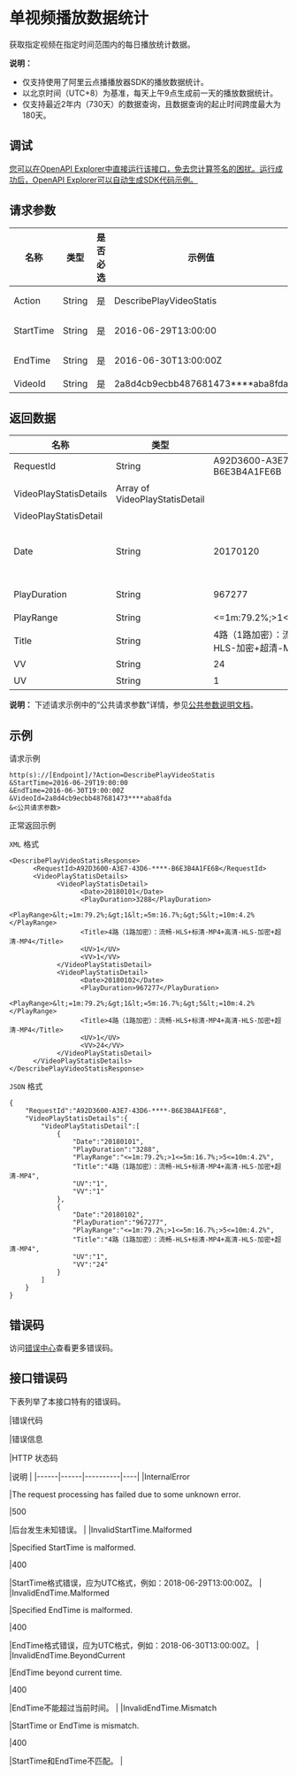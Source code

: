 # 单视频播放数据统计

获取指定视频在指定时间范围内的每日播放统计数据。

**说明：**

-   仅支持使用了阿里云点播播放器SDK的播放数据统计。
-   以北京时间（UTC+8）为基准，每天上午9点生成前一天的播放数据统计。
-   仅支持最近2年内（730天）的数据查询，且数据查询的起止时间跨度最大为180天。

## 调试

[您可以在OpenAPI Explorer中直接运行该接口，免去您计算签名的困扰。运行成功后，OpenAPI Explorer可以自动生成SDK代码示例。](https://api.aliyun.com/#product=vod&api=DescribePlayVideoStatis&type=RPC&version=2017-03-21)

## 请求参数

|名称|类型|是否必选|示例值|描述|
|--|--|----|---|--|
|Action|String|是|DescribePlayVideoStatis|系统规定参数，取值：**DescribePlayVideoStatis**。 |
|StartTime|String|是|2016-06-29T13:00:00|指定时间段的起始时间，UTC格式。 |
|EndTime|String|是|2016-06-30T13:00:00Z|指定时间段的结束时间，UTC格式。 |
|VideoId|String|是|2a8d4cb9ecbb487681473\*\*\*\*aba8fda|指定视频的视频ID。 |

## 返回数据

|名称|类型|示例值|描述|
|--|--|---|--|
|RequestId|String|A92D3600-A3E7-43D6-\*\*\*\*-B6E3B4A1FE6B|请求ID。 |
|VideoPlayStatisDetails|Array of VideoPlayStatisDetail| |指定视频每天统计数据。 |
|VideoPlayStatisDetail| | | |
|Date|String|20170120|日期，yyyyMMdd格式，例如"20170120"。 |
|PlayDuration|String|967277|播放时长，单位：毫秒。 |
|PlayRange|String|<=1m:79.2%;\>1<=5m:16.7%;\>5<=10m:4.2%|播放时长分布。 |
|Title|String|4路（1路加密）：流畅-HLS+标清-MP4+高清-HLS-加密​​​+超清-MP4|视频名称。 |
|VV|String|24|播放次数。 |
|UV|String|1|播放用户数。 |

**说明：** 下述请求示例中的“公共请求参数”详情，参见[公共参数说明文档](~~44432~~)。

## 示例

请求示例

```
http(s)://[Endpoint]/?Action=DescribePlayVideoStatis
&StartTime=2016-06-29T19:00:00
&EndTime=2016-06-30T19:00:00Z
&VideoId=2a8d4cb9ecbb487681473****aba8fda
&<公共请求参数>
```

正常返回示例

`XML` 格式

```
<DescribePlayVideoStatisResponse>
	  <RequestId>A92D3600-A3E7-43D6-****-B6E3B4A1FE6B</RequestId>
	  <VideoPlayStatisDetails>
		    <VideoPlayStatisDetail>
			      <Date>20180101</Date>
			      <PlayDuration>3288</PlayDuration>
			      <PlayRange>&lt;=1m:79.2%;&gt;1&lt;=5m:16.7%;&gt;5&lt;=10m:4.2%</PlayRange>
			      <Title>4路（1路加密）：流畅-HLS+标清-MP4+高清-HLS-加密​​​+超清-MP4</Title>
			      <UV>1</UV>
			      <VV>1</VV>
		    </VideoPlayStatisDetail>
		    <VideoPlayStatisDetail>
			      <Date>20180102</Date>
			      <PlayDuration>967277</PlayDuration>
			      <PlayRange>&lt;=1m:79.2%;&gt;1&lt;=5m:16.7%;&gt;5&lt;=10m:4.2%</PlayRange>
			      <Title>4路（1路加密）：流畅-HLS+标清-MP4+高清-HLS-加密​​​+超清-MP4</Title>
			      <UV>1</UV>
			      <VV>24</VV>
		    </VideoPlayStatisDetail>
	  </VideoPlayStatisDetails>
</DescribePlayVideoStatisResponse>
```

`JSON` 格式

```
{
    "RequestId":"A92D3600-A3E7-43D6-****-B6E3B4A1FE6B",
    "VideoPlayStatisDetails":{
        "VideoPlayStatisDetail":[
            {
                "Date":"20180101",
                "PlayDuration":"3288",
                "PlayRange":"<=1m:79.2%;>1<=5m:16.7%;>5<=10m:4.2%",
                "Title":"4路（1路加密）：流畅-HLS+标清-MP4+高清-HLS-加密​​​+超清-MP4",
                "UV":"1",
                "VV":"1"
            },
            {
                "Date":"20180102",
                "PlayDuration":"967277",
                "PlayRange":"<=1m:79.2%;>1<=5m:16.7%;>5<=10m:4.2%",
                "Title":"4路（1路加密）：流畅-HLS+标清-MP4+高清-HLS-加密​​​+超清-MP4",
                "UV":"1",
                "VV":"24"
            }
        ]
    }
}
```

## 错误码

访问[错误中心](https://error-center.aliyun.com/status/product/vod)查看更多错误码。

## 接口错误码

下表列举了本接口特有的错误码。

|错误代码

|错误信息

|HTTP 状态码

|说明 |
|------|------|----------|----|
|InternalError

|The request processing has failed due to some unknown error.

|500

|后台发生未知错误。 |
|InvalidStartTime.Malformed

|Specified StartTime is malformed.

|400

|StartTime格式错误，应为UTC格式，例如：2018-06-29T13:00:00Z。 |
|InvalidEndTime.Malformed

|Specified EndTime is malformed.

|400

|EndTime格式错误，应为UTC格式，例如：2018-06-30T13:00:00Z。 |
|InvalidEndTime.BeyondCurrent

|EndTime beyond current time.

|400

|EndTime不能超过当前时间。 |
|InvalidEndTime.Mismatch

|StartTime or EndTime is mismatch.

|400

|StartTime和EndTime不匹配。 |

